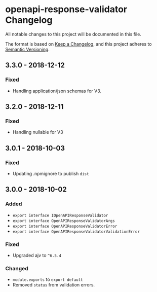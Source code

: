 # openapi-response-validator Changelog
All notable changes to this project will be documented in this file.

The format is based on [Keep a Changelog](https://keepachangelog.com/en/1.0.0/),
and this project adheres to [Semantic Versioning](https://semver.org/spec/v2.0.0.html).

## 3.3.0 - 2018-12-12
### Fixed
- Handling application/json schemas for V3.

## 3.2.0 - 2018-12-11
### Fixed
- Handling nullable for V3

## 3.0.1 - 2018-10-03
### Fixed
- Updating .npmignore to publish `dist`

## 3.0.0 - 2018-10-02
### Added
- `export interface IOpenAPIResponseValidator`
- `export interface OpenAPIResponseValidatorArgs`
- `export interface OpenAPIResponseValidatorError`
- `export interface OpenAPIResponseValidatorValidationError`

### Fixed
- Upgraded ajv to `^6.5.4`

### Changed
- `module.exports` to `export default`
- Removed `status` from validation errors.
